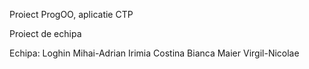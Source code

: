 Proiect ProgOO, aplicatie CTP

Proiect de echipa

Echipa: Loghin Mihai-Adrian
        Irimia Costina Bianca
        Maier Virgil-Nicolae
